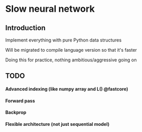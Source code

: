 # Slow neural network

## Introduction

Implement everything with pure Python data structures

Will be migrated to compile language version so that it's faster

Doing this for practice, nothing ambitious/aggressive going on


## TODO

#### Advanced indexing (like numpy array and L() @fastcore)

#### Forward pass

#### Backprop

#### Flexible architecture (not just sequential model)


